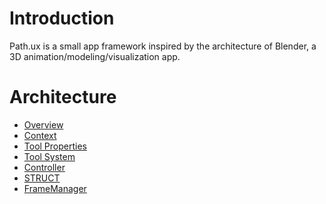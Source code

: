 # Introduction

Path.ux is a small app framework inspired by the architecture of 
Blender, a 3D animation/modeling/visualization app.  

# Architecture

- [Overview](manual/architecture.html)
- [Context](manual/context.html)
- [Tool Properties](manual/toolprop.html)
- [Tool System](manual/toolsystem.html)
- [Controller](manual/controller.html)
- [STRUCT](manual/nstructjs.html)
- [FrameManager](manual/FrameManager.html)

